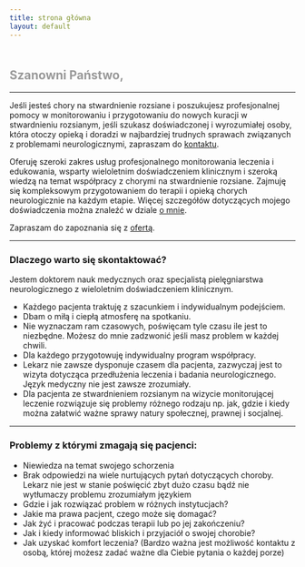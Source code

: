 ```yaml
---
title: strona główna
layout: default
---
```


<!--
Oferta badań klinicznych: TO DO
-->

<h2 style="color: #999999; margin-top: 50px">Szanowni Państwo,</h2>
<hr>

<p>Jeśli jesteś chory na stwardnienie rozsiane i poszukujesz profesjonalnej pomocy w monitorowaniu i&nbsp;przygotowaniu do nowych kuracji w stwardnieniu rozsianym, jeśli szukasz doświadczonej i wyrozumiałej osoby, która otoczy opieką i doradzi w najbardziej trudnych sprawach związanych z problemami neurologicznymi, zapraszam do <a href="/kontakt/">kontaktu</a>.</p>

<p>Oferuję szeroki zakres usług profesjonalnego monitorowania leczenia i edukowania, wsparty wieloletnim doświadczeniem klinicznym i szeroką wiedzą na temat współpracy z chorymi na stwardnienie rozsiane. Zajmuję się kompleksowym przygotowaniem do terapii i opieką chorych neurologicznie na każdym etapie. Więcej szczegółów dotyczących mojego doświadczenia można znaleźć w dziale <a href="/omnie">o mnie</a>.</p>

<p>Zapraszam do zapoznania się z <a href="/oferta/">ofertą</a>.</p>

<hr>
<h3>Dlaczego warto się skontaktować?</h3>
Jestem doktorem nauk medycznych oraz specjalistą pielęgniarstwa neurologicznego z wieloletnim doświadczeniem klinicznym.

<ul>
<li>Każdego pacjenta traktuję z szacunkiem i indywidualnym podejściem.</li>

<li>Dbam o miłą i ciepłą atmosferę na spotkaniu.</li>

<li>Nie wyznaczam ram czasowych, poświęcam tyle czasu ile jest to 
niezbędne. Możesz do mnie zadzwonić jeśli masz problem w każdej 
chwili.</li>

<li>Dla każdego przygotowuję indywidualny program współpracy.</li>

<li>Lekarz nie zawsze dysponuje czasem dla pacjenta, zazwyczaj jest to 
wizyta dotycząca przedłużenia leczenia i&nbsp;badania neurologicznego. Język 
medyczny nie jest zawsze zrozumiały.</li>

<li>Dla pacjenta ze stwardnieniem rozsianym na wizycie monitorującej 
leczenie rozwiązuje się problemy różnego rodzaju np. jak, gdzie i kiedy
można załatwić ważne sprawy natury społecznej, prawnej i socjalnej.</li>

</ul>

<hr>
<h3>Problemy z którymi zmagają się pacjenci:</h3>
<ul>
<li>Niewiedza na temat swojego schorzenia</li>

<li>Brak odpowiedzi na wiele nurtujących pytań dotyczących choroby. Lekarz nie jest w stanie poświęcić zbyt dużo czasu bądź nie wytłumaczy problemu zrozumiałym językiem</li>

<li>Gdzie i jak rozwiązać problem w różnych instytucjach?</li>

<li>Jakie ma prawa pacjent, czego może się domagać?</li>

<li>Jak żyć i pracować podczas terapii lub po jej zakończeniu?</li>

<li>Jak i kiedy informować bliskich i przyjaciół o swojej chorobie?</li>

<li>Jak uzyskać komfort leczenia? (Bardzo ważna jest możliwość kontaktu z osobą, której możesz zadać ważne dla Ciebie pytania o każdej porze)</li>
</ul>
